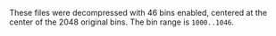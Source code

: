 
These files were decompressed with 46 bins enabled, centered at the center of
the 2048 original bins. The bin range is `1000..1046`.
